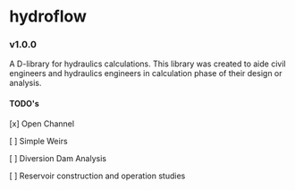 # hydroflow

### v1.0.0

A D-library for hydraulics calculations. This library was created to aide civil engineers and hydraulics engineers in calculation phase of their design or analysis.



#### TODO's

[x] Open Channel

[ ] Simple Weirs

[ ] Diversion Dam Analysis

[ ] Reservoir construction and operation studies